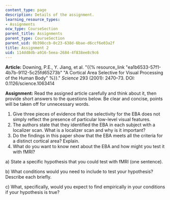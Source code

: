 ```yaml
---
content_type: page
description: Details of the assignment.
learning_resource_types:
- Assignments
ocw_type: CourseSection
parent_title: Assignments
parent_type: CourseSection
parent_uid: 0b398ccb-0c23-638d-6bae-d6ccf6e03a2f
title: Assignment 2
uid: 114dd8db-a916-5eea-2684-4f838ee8c9c6
---
```


**Article:** Downing, P.E., Y. Jiang, et al. "{{% resource_link "ea1b6533-57f1-4b7b-9112-5c25fd65273b" "A Cortical Area Selective for Visual Processing of the Human Body" %}}." _Science_ 293 (2001): 2470–73. DOI: 0.1126/science.1063414

**Assignment:** Read the assigned article carefully and think about it, then provide short answers to the questions below. Be clear and concise, points will be taken off for unnecessary words.

1.  Give three pieces of evidence that the selectivity for the EBA does not simply reflect the presence of particular low-level visual features.
2.  The authors state that they identified the EBA in each subject with a localizer scan. What is a localizer scan and why is it important?
3.  Do the findings in this paper show that the EBA meets all the criteria for a distinct cortical area? Explain.
4.  What do you want to know next about the EBA and how might you test it with fMRI?

a) State a specific hypothesis that you could test with fMRI (one sentence).

b) What conditions would you need to include to test your hypothesis? Describe each briefly.

c) What, specifically, would you expect to find empirically in your conditions if your hypothesis is true?